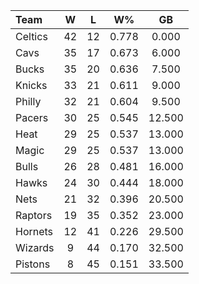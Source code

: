 | Team                             |  W  |  L  |  W%   |   GB   |
|:---------------------------------|:---:|:---:|:-----:|:------:|
| [](/r/bostonceltics) Celtics     | 42  | 12  | 0.778 | 0.000  |
| [](/r/clevelandcavs) Cavs        | 35  | 17  | 0.673 | 6.000  |
| [](/r/mkebucks) Bucks            | 35  | 20  | 0.636 | 7.500  |
| [](/r/nyknicks) Knicks           | 33  | 21  | 0.611 | 9.000  |
| [](/r/sixers) Philly             | 32  | 21  | 0.604 | 9.500  |
| [](/r/pacers) Pacers             | 30  | 25  | 0.545 | 12.500 |
| [](/r/heat) Heat                 | 29  | 25  | 0.537 | 13.000 |
| [](/r/orlandomagic) Magic        | 29  | 25  | 0.537 | 13.000 |
| [](/r/chicagobulls) Bulls        | 26  | 28  | 0.481 | 16.000 |
| [](/r/atlantahawks) Hawks        | 24  | 30  | 0.444 | 18.000 |
| [](/r/gonets) Nets               | 21  | 32  | 0.396 | 20.500 |
| [](/r/torontoraptors) Raptors    | 19  | 35  | 0.352 | 23.000 |
| [](/r/charlottehornets) Hornets  | 12  | 41  | 0.226 | 29.500 |
| [](/r/washingtonwizards) Wizards |  9  | 44  | 0.170 | 32.500 |
| [](/r/detroitpistons) Pistons    |  8  | 45  | 0.151 | 33.500 |